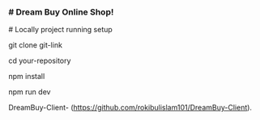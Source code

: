 <h3># Dream Buy Online Shop!</h3>

<p># Locally project running setup</p>
git clone git-link

cd your-repository

npm install

npm run dev

DreamBuy-Client- (https://github.com/rokibulislam101/DreamBuy-Client).
